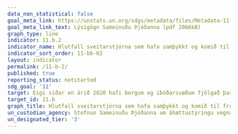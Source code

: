 ```yaml
---
data_non_statistical: false
goal_meta_link: https://unstats.un.org/sdgs/metadata/files/Metadata-11-0b-02.pdf
goal_meta_link_text: Lýsigögn Sameinuðu Þjóðanna (pdf 2066kB)
graph_type: line
indicator: 11.b.2
indicator_name: Hlutfall sveitarstjórna sem hafa samþykkt og komið til framkvæmda staðbundnum áætlunum um að draga úr áhrifum hamfara í samræmi við innlendar áætlanir um það.
indicator_sort_order: 11-bb-02
layout: indicator
permalink: /11-b-2/
published: true
reporting_status: notstarted
sdg_goal: '11'
target: Eigi síðar en árið 2020 hafi borgum og íbúðarsvæðum fjölgað þar sem áætlanir og stefnumál eru samþætt og miða að aðkomu allra, auðlindanýting verði betri, dregið hafi úr skaðsemi af völdum loftslagsbreytinga og forvarnir gegn hamförum hafi verið efldar. Útbúin verði heildræn áhættustýring vegna hvers kyns hamfara í samræmi við Sendairammaáætlunina 2015–2030 og henni framfylgt.
target_id: 11.b
graph_title: Hlutfall sveitarstjórna sem hafa samþykkt og komið til framkvæmda staðbundnum áætlunum um að draga úr áhrifum hamfara í samræmi við innlendar áætlanir um það.
un_custodian_agency: Stofnun Sameinuðu Þjóðanna um áhættustýringu vegna náttúruhamfara (UNISDR)
un_designated_tier: '3'
---
```

